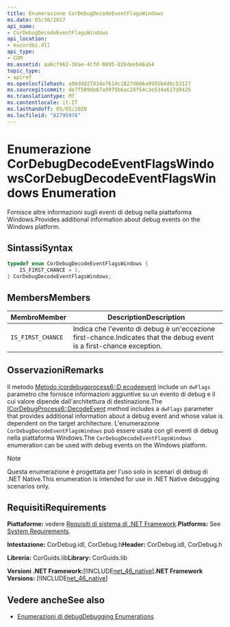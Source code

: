 ```yaml
---
title: Enumerazione CorDebugDecodeEventFlagsWindows
ms.date: 03/30/2017
api_name:
- CorDebugDecodeEventFlagsWindows
api_location:
- mscordbi.dll
api_type:
- COM
ms.assetid: aa6cf962-30ae-4cfd-8895-826deeb46a54
topic_type:
- apiref
ms.openlocfilehash: a90ddd27834e7614c1827d606a9955b4d6c53127
ms.sourcegitcommit: de7f589de07a9979b6ac28f54c3e534a617d9425
ms.translationtype: MT
ms.contentlocale: it-IT
ms.lasthandoff: 05/05/2020
ms.locfileid: "82795976"
---
```

# <a name="cordebugdecodeeventflagswindows-enumeration"></a><span data-ttu-id="cc203-102">Enumerazione CorDebugDecodeEventFlagsWindows</span><span class="sxs-lookup"><span data-stu-id="cc203-102">CorDebugDecodeEventFlagsWindows Enumeration</span></span>
<span data-ttu-id="cc203-103">Fornisce altre informazioni sugli eventi di debug nella piattaforma Windows.</span><span class="sxs-lookup"><span data-stu-id="cc203-103">Provides additional information about debug events on the Windows platform.</span></span>  
  
## <a name="syntax"></a><span data-ttu-id="cc203-104">Sintassi</span><span class="sxs-lookup"><span data-stu-id="cc203-104">Syntax</span></span>  
  
```cpp  
typedef enum CorDebugDecodeEventFlagsWindows {  
    IS_FIRST_CHANCE = 1,  
} CorDebugDecodeEventFlagsWindows;  
```  
  
## <a name="members"></a><span data-ttu-id="cc203-105">Members</span><span class="sxs-lookup"><span data-stu-id="cc203-105">Members</span></span>  
  
|<span data-ttu-id="cc203-106">Membro</span><span class="sxs-lookup"><span data-stu-id="cc203-106">Member</span></span>|<span data-ttu-id="cc203-107">Description</span><span class="sxs-lookup"><span data-stu-id="cc203-107">Description</span></span>|  
|------------|-----------------|  
|`IS_FIRST_CHANCE`|<span data-ttu-id="cc203-108">Indica che l'evento di debug è un'eccezione first-chance.</span><span class="sxs-lookup"><span data-stu-id="cc203-108">Indicates that the debug event is a first-chance exception.</span></span>|  
  
## <a name="remarks"></a><span data-ttu-id="cc203-109">Osservazioni</span><span class="sxs-lookup"><span data-stu-id="cc203-109">Remarks</span></span>  
 <span data-ttu-id="cc203-110">Il metodo [Metodo icordebugprocess6::D ecodeevent](icordebugprocess6-decodeevent-method.md) include un `dwFlags` parametro che fornisce informazioni aggiuntive su un evento di debug e il cui valore dipende dall'architettura di destinazione.</span><span class="sxs-lookup"><span data-stu-id="cc203-110">The [ICorDebugProcess6::DecodeEvent](icordebugprocess6-decodeevent-method.md) method includes a `dwFlags` parameter that provides additional information about a debug event and whose value is dependent on the target architecture.</span></span> <span data-ttu-id="cc203-111">L'enumerazione `CorDebugDecodeEventFlagsWindows` può essere usata con gli eventi di debug nella piattaforma Windows.</span><span class="sxs-lookup"><span data-stu-id="cc203-111">The `CorDebugDecodeEventFlagsWindows` enumeration can be used with debug events on the Windows platform.</span></span>  
  
> [!NOTE]
> <span data-ttu-id="cc203-112">Questa enumerazione è progettata per l'uso solo in scenari di debug di .NET Native.</span><span class="sxs-lookup"><span data-stu-id="cc203-112">This enumeration is intended for use in .NET Native debugging scenarios only.</span></span>  
  
## <a name="requirements"></a><span data-ttu-id="cc203-113">Requisiti</span><span class="sxs-lookup"><span data-stu-id="cc203-113">Requirements</span></span>  
 <span data-ttu-id="cc203-114">**Piattaforme:** vedere [Requisiti di sistema di .NET Framework](../../get-started/system-requirements.md).</span><span class="sxs-lookup"><span data-stu-id="cc203-114">**Platforms:** See [System Requirements](../../get-started/system-requirements.md).</span></span>  
  
 <span data-ttu-id="cc203-115">**Intestazione:** CorDebug.idl, CorDebug.h</span><span class="sxs-lookup"><span data-stu-id="cc203-115">**Header:** CorDebug.idl, CorDebug.h</span></span>  
  
 <span data-ttu-id="cc203-116">**Libreria:** CorGuids.lib</span><span class="sxs-lookup"><span data-stu-id="cc203-116">**Library:** CorGuids.lib</span></span>  
  
 <span data-ttu-id="cc203-117">**Versioni .NET Framework:**[!INCLUDE[net_46_native](../../../../includes/net-46-native-md.md)]</span><span class="sxs-lookup"><span data-stu-id="cc203-117">**.NET Framework Versions:** [!INCLUDE[net_46_native](../../../../includes/net-46-native-md.md)]</span></span>  
  
## <a name="see-also"></a><span data-ttu-id="cc203-118">Vedere anche</span><span class="sxs-lookup"><span data-stu-id="cc203-118">See also</span></span>

- [<span data-ttu-id="cc203-119">Enumerazioni di debug</span><span class="sxs-lookup"><span data-stu-id="cc203-119">Debugging Enumerations</span></span>](debugging-enumerations.md)
